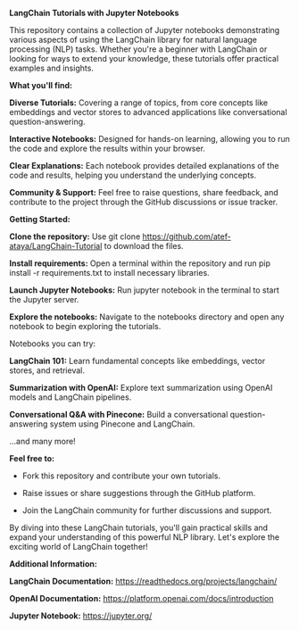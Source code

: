**LangChain Tutorials with Jupyter Notebooks**

This repository contains a collection of Jupyter notebooks demonstrating various aspects of using the LangChain library for natural language processing (NLP) tasks. Whether you're a beginner with LangChain or looking for ways to extend your knowledge, these tutorials offer practical examples and insights.

**What you'll find:**

**Diverse Tutorials:** Covering a range of topics, from core concepts like embeddings and vector stores to advanced applications like conversational question-answering.

**Interactive Notebooks:** Designed for hands-on learning, allowing you to run the code and explore the results within your browser.

**Clear Explanations:** Each notebook provides detailed explanations of the code and results, helping you understand the underlying concepts.

**Community & Support:** Feel free to raise questions, share feedback, and contribute to the project through the GitHub discussions or issue tracker.

**Getting Started:**

**Clone the repository:** Use git clone https://github.com/atef-ataya/LangChain-Tutorial to download the files.

**Install requirements:** Open a terminal within the repository and run pip install -r requirements.txt to install necessary libraries.

**Launch Jupyter Notebooks:** Run jupyter notebook in the terminal to start the Jupyter server.

**Explore the notebooks:** Navigate to the notebooks directory and open any notebook to begin exploring the tutorials.

Notebooks you can try:

**LangChain 101:** Learn fundamental concepts like embeddings, vector stores, and retrieval.

**Summarization with OpenAI:** Explore text summarization using OpenAI models and LangChain pipelines.

**Conversational Q&A with Pinecone:** Build a conversational question-answering system using Pinecone and LangChain.

...and many more!

**Feel free to:**

- Fork this repository and contribute your own tutorials.

- Raise issues or share suggestions through the GitHub platform.

- Join the LangChain community for further discussions and support.
  
By diving into these LangChain tutorials, you'll gain practical skills and expand your understanding of this powerful NLP library. Let's explore the exciting world of LangChain together!

**Additional Information:**

**LangChain Documentation:** https://readthedocs.org/projects/langchain/

**OpenAI Documentation:** https://platform.openai.com/docs/introduction

**Jupyter Notebook:** https://jupyter.org/
